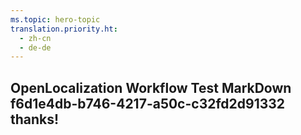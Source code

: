 ```yaml
---
ms.topic: hero-topic
translation.priority.ht: 
  - zh-cn
  - de-de
---
```

## OpenLocalization Workflow Test MarkDown f6d1e4db-b746-4217-a50c-c32fd2d91332 thanks!
